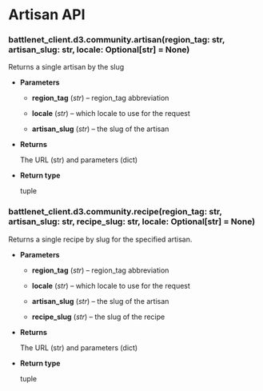 # Artisan API


### battlenet_client.d3.community.artisan(region_tag: str, artisan_slug: str, locale: Optional[str] = None)
Returns a single artisan by the slug


* **Parameters**


    * **region_tag** (*str*) – region_tag abbreviation


    * **locale** (*str*) – which locale to use for the request


    * **artisan_slug** (*str*) – the slug of the artisan



* **Returns**

    The URL (str) and parameters (dict)



* **Return type**

    tuple



### battlenet_client.d3.community.recipe(region_tag: str, artisan_slug: str, recipe_slug: str, locale: Optional[str] = None)
Returns a single recipe by slug for the specified artisan.


* **Parameters**


    * **region_tag** (*str*) – region_tag abbreviation


    * **locale** (*str*) – which locale to use for the request


    * **artisan_slug** (*str*) – the slug of the artisan


    * **recipe_slug** (*str*) – the slug of the recipe



* **Returns**

    The URL (str) and parameters (dict)



* **Return type**

    tuple
